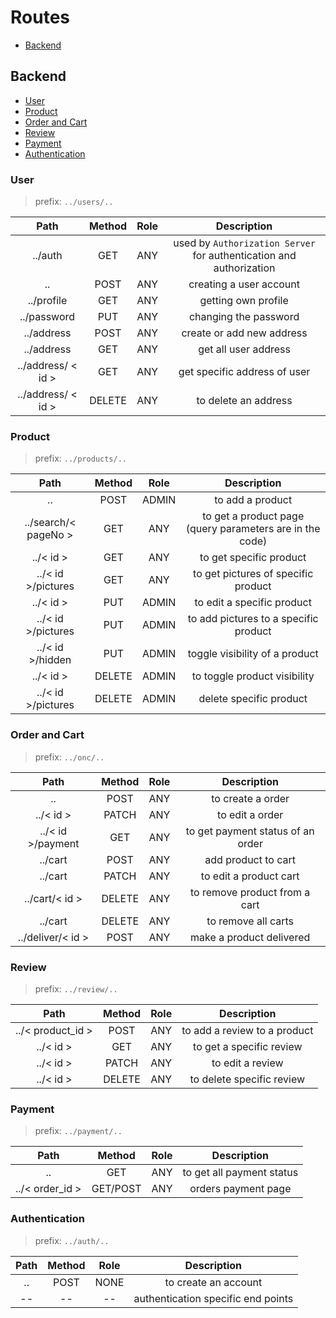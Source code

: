 # Routes

* [Backend](#backend)

## Backend

* [User](#user)
* [Product](#product)
* [Order and Cart](#order-and-cart)
* [Review](#review)
* [Payment](#payment)
* [Authentication](#authentication)

### User

> prefix: `../users/..`

|        Path        | Method | Role |                             Description                             |
|:------------------:|:------:|:----:|:-------------------------------------------------------------------:|
|      ../auth       |  GET   | ANY  | used by `Authorization Server` for authentication and authorization |
|         ..         |  POST  | ANY  |                       creating a user account                       |
|     ../profile     |  GET   | ANY  |                         getting own profile                         |
|    ../password     |  PUT   | ANY  |                        changing the password                        |
|     ../address     |  POST  | ANY  |                      create or add new address                      |
|     ../address     |  GET   | ANY  |                        get all user address                         |
| ../address/ < id > |  GET   | ANY  |                    get specific address of user                     |
| ../address/ < id > | DELETE | ANY  |                        to delete an address                         |

### Product

> prefix: `../products/..`

|         Path         | Method | Role  |                       Description                        |
|:--------------------:|:------:|:-----:|:--------------------------------------------------------:|
|          ..          |  POST  | ADMIN |                     to add a product                     |
| ../search/< pageNo > |  GET   |  ANY  | to get a product page (query parameters are in the code) |
|      ../< id >       |  GET   |  ANY  |                 to get specific product                  |
|  ../< id >/pictures  |  GET   |  ANY  |           to get pictures of specific product            |
|      ../< id >       |  PUT   | ADMIN |                to edit a specific product                |
|  ../< id >/pictures  |  PUT   | ADMIN |          to add pictures to a specific product           |
|   ../< id >/hidden   |  PUT   | ADMIN |              toggle visibility of a product              |
|      ../< id >       | DELETE | ADMIN |               to toggle product visibility               |
|  ../< id >/pictures  | DELETE | ADMIN |                 delete specific product                  |

### Order and Cart

> prefix: `../onc/..`

|       Path        | Method | Role |            Description            |
|:-----------------:|:------:|:----:|:---------------------------------:|
|        ..         |  POST  | ANY  |         to create a order         |
|     ../< id >     | PATCH  | ANY  |          to edit a order          |
| ../< id >/payment |  GET   | ANY  | to get payment status of an order |
|      ../cart      |  POST  | ANY  |        add product to cart        |
|      ../cart      | PATCH  | ANY  |      to edit a product cart       |
|  ../cart/< id >   | DELETE | ANY  |   to remove product from a cart   |
|      ../cart      | DELETE | ANY  |        to remove all carts        |
| ../deliver/< id > |  POST  | ANY  |     make a product delivered      |

### Review

> prefix: `../review/..`

|       Path        | Method | Role |         Description          |
|:-----------------:|:------:|:----:|:----------------------------:|
| ../< product_id > |  POST  | ANY  | to add a review to a product |
|     ../< id >     |  GET   | ANY  |   to get a specific review   |
|     ../< id >     | PATCH  | ANY  |       to edit a review       |
|     ../< id >     | DELETE | ANY  |  to delete specific review   |

### Payment

> prefix: `../payment/..`

|      Path       |  Method  | Role |        Description        |
|:---------------:|:--------:|:----:|:-------------------------:|
|       ..        |   GET    | ANY  | to get all payment status |
| ../< order_id > | GET/POST | ANY  |    orders payment page    |

### Authentication

> prefix: `../auth/..`

| Path | Method | Role |            Description             |
|:----:|:------:|:----:|:----------------------------------:|
|  ..  |  POST  | NONE |        to create an account        |
|  --  |   --   |  --  | authentication specific end points |




    
